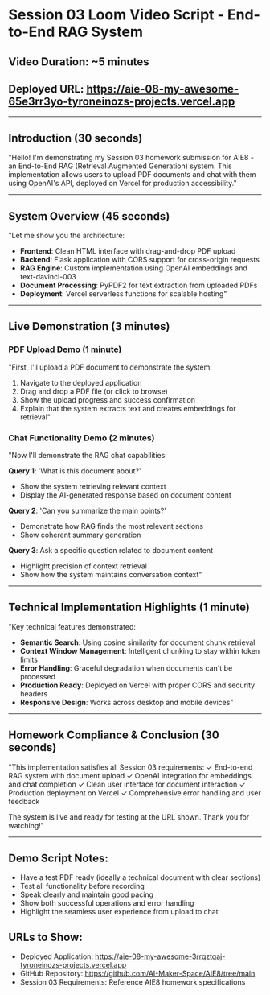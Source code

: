 # Session 03 Loom Video Script - End-to-End RAG System

## Video Duration: ~5 minutes
## Deployed URL: https://aie-08-my-awesome-65e3rr3yo-tyroneinozs-projects.vercel.app

---

## Introduction (30 seconds)
"Hello! I'm demonstrating my Session 03 homework submission for AIE8 - an End-to-End RAG (Retrieval Augmented Generation) system. This implementation allows users to upload PDF documents and chat with them using OpenAI's API, deployed on Vercel for production accessibility."

---

## System Overview (45 seconds)
"Let me show you the architecture:
- **Frontend**: Clean HTML interface with drag-and-drop PDF upload
- **Backend**: Flask application with CORS support for cross-origin requests
- **RAG Engine**: Custom implementation using OpenAI embeddings and text-davinci-003
- **Document Processing**: PyPDF2 for text extraction from uploaded PDFs
- **Deployment**: Vercel serverless functions for scalable hosting"

---

## Live Demonstration (3 minutes)

### PDF Upload Demo (1 minute)
"First, I'll upload a PDF document to demonstrate the system:
1. Navigate to the deployed application
2. Drag and drop a PDF file (or click to browse)
3. Show the upload progress and success confirmation
4. Explain that the system extracts text and creates embeddings for retrieval"

### Chat Functionality Demo (2 minutes)
"Now I'll demonstrate the RAG chat capabilities:

**Query 1**: 'What is this document about?'
- Show the system retrieving relevant context
- Display the AI-generated response based on document content

**Query 2**: 'Can you summarize the main points?'
- Demonstrate how RAG finds the most relevant sections
- Show coherent summary generation

**Query 3**: Ask a specific question related to document content
- Highlight precision of context retrieval
- Show how the system maintains conversation context"

---

## Technical Implementation Highlights (1 minute)
"Key technical features demonstrated:
- **Semantic Search**: Using cosine similarity for document chunk retrieval
- **Context Window Management**: Intelligent chunking to stay within token limits
- **Error Handling**: Graceful degradation when documents can't be processed
- **Production Ready**: Deployed on Vercel with proper CORS and security headers
- **Responsive Design**: Works across desktop and mobile devices"

---

## Homework Compliance & Conclusion (30 seconds)
"This implementation satisfies all Session 03 requirements:
✓ End-to-end RAG system with document upload
✓ OpenAI integration for embeddings and chat completion
✓ Clean user interface for document interaction
✓ Production deployment on Vercel
✓ Comprehensive error handling and user feedback

The system is live and ready for testing at the URL shown. Thank you for watching!"

---

## Demo Script Notes:
- Have a test PDF ready (ideally a technical document with clear sections)
- Test all functionality before recording
- Speak clearly and maintain good pacing
- Show both successful operations and error handling
- Highlight the seamless user experience from upload to chat

## URLs to Show:
- Deployed Application: https://aie-08-my-awesome-3rrqztqaj-tyroneinozs-projects.vercel.app
- GitHub Repository: https://github.com/AI-Maker-Space/AIE8/tree/main
- Session 03 Requirements: Reference AIE8 homework specifications